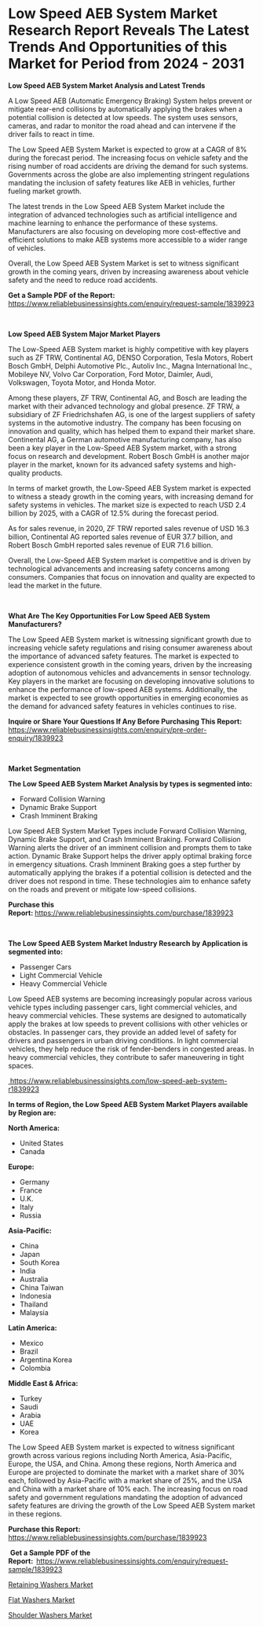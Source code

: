 <p><h1>Low Speed AEB System Market Research Report Reveals The Latest Trends And Opportunities of this Market for Period from 2024 - 2031</h1></p><p><strong>Low Speed AEB System Market Analysis and Latest Trends</strong></p>
<p><p>A Low Speed AEB (Automatic Emergency Braking) System helps prevent or mitigate rear-end collisions by automatically applying the brakes when a potential collision is detected at low speeds. The system uses sensors, cameras, and radar to monitor the road ahead and can intervene if the driver fails to react in time.</p><p>The Low Speed AEB System Market is expected to grow at a CAGR of 8% during the forecast period. The increasing focus on vehicle safety and the rising number of road accidents are driving the demand for such systems. Governments across the globe are also implementing stringent regulations mandating the inclusion of safety features like AEB in vehicles, further fueling market growth.</p><p>The latest trends in the Low Speed AEB System Market include the integration of advanced technologies such as artificial intelligence and machine learning to enhance the performance of these systems. Manufacturers are also focusing on developing more cost-effective and efficient solutions to make AEB systems more accessible to a wider range of vehicles.</p><p>Overall, the Low Speed AEB System Market is set to witness significant growth in the coming years, driven by increasing awareness about vehicle safety and the need to reduce road accidents.</p></p>
<p><strong>Get a Sample PDF of the Report:&nbsp;</strong> <a href="https://www.reliablebusinessinsights.com/enquiry/request-sample/1839923">https://www.reliablebusinessinsights.com/enquiry/request-sample/1839923</a></p>
<p>&nbsp;</p>
<p><strong>Low Speed AEB System Major Market Players</strong></p>
<p><p>The Low-Speed AEB System market is highly competitive with key players such as ZF TRW, Continental AG, DENSO Corporation, Tesla Motors, Robert Bosch GmbH, Delphi Automotive Plc., Autoliv Inc., Magna International Inc., Mobileye NV, Volvo Car Corporation, Ford Motor, Daimler, Audi, Volkswagen, Toyota Motor, and Honda Motor.</p><p>Among these players, ZF TRW, Continental AG, and Bosch are leading the market with their advanced technology and global presence. ZF TRW, a subsidiary of ZF Friedrichshafen AG, is one of the largest suppliers of safety systems in the automotive industry. The company has been focusing on innovation and quality, which has helped them to expand their market share. Continental AG, a German automotive manufacturing company, has also been a key player in the Low-Speed AEB System market, with a strong focus on research and development. Robert Bosch GmbH is another major player in the market, known for its advanced safety systems and high-quality products.</p><p>In terms of market growth, the Low-Speed AEB System market is expected to witness a steady growth in the coming years, with increasing demand for safety systems in vehicles. The market size is expected to reach USD 2.4 billion by 2025, with a CAGR of 12.5% during the forecast period.</p><p>As for sales revenue, in 2020, ZF TRW reported sales revenue of USD 16.3 billion, Continental AG reported sales revenue of EUR 37.7 billion, and Robert Bosch GmbH reported sales revenue of EUR 71.6 billion.</p><p>Overall, the Low-Speed AEB System market is competitive and is driven by technological advancements and increasing safety concerns among consumers. Companies that focus on innovation and quality are expected to lead the market in the future.</p></p>
<p>&nbsp;</p>
<p><strong>What Are The Key Opportunities For Low Speed AEB System Manufacturers?</strong></p>
<p><p>The Low Speed AEB System market is witnessing significant growth due to increasing vehicle safety regulations and rising consumer awareness about the importance of advanced safety features. The market is expected to experience consistent growth in the coming years, driven by the increasing adoption of autonomous vehicles and advancements in sensor technology. Key players in the market are focusing on developing innovative solutions to enhance the performance of low-speed AEB systems. Additionally, the market is expected to see growth opportunities in emerging economies as the demand for advanced safety features in vehicles continues to rise.</p></p>
<p><strong>Inquire or Share Your Questions If Any Before Purchasing This Report:</strong> <a href="https://www.reliablebusinessinsights.com/enquiry/pre-order-enquiry/1839923">https://www.reliablebusinessinsights.com/enquiry/pre-order-enquiry/1839923</a></p>
<p>&nbsp;</p>
<p><strong>Market Segmentation</strong></p>
<p><strong>The Low Speed AEB System Market Analysis by types is segmented into:</strong></p>
<p><ul><li>Forward Collision Warning</li><li>Dynamic Brake Support</li><li>Crash Imminent Braking</li></ul></p>
<p><p>Low Speed AEB System Market Types include Forward Collision Warning, Dynamic Brake Support, and Crash Imminent Braking. Forward Collision Warning alerts the driver of an imminent collision and prompts them to take action. Dynamic Brake Support helps the driver apply optimal braking force in emergency situations. Crash Imminent Braking goes a step further by automatically applying the brakes if a potential collision is detected and the driver does not respond in time. These technologies aim to enhance safety on the roads and prevent or mitigate low-speed collisions.</p></p>
<p><strong>Purchase this Report:&nbsp;</strong><a href="https://www.reliablebusinessinsights.com/purchase/1839923">https://www.reliablebusinessinsights.com/purchase/1839923</a></p>
<p>&nbsp;</p>
<p><strong>The Low Speed AEB System Market Industry Research by Application is segmented into:</strong></p>
<p><ul><li>Passenger Cars</li><li>Light Commercial Vehicle</li><li>Heavy Commercial Vehicle</li></ul></p>
<p><p>Low Speed AEB systems are becoming increasingly popular across various vehicle types including passenger cars, light commercial vehicles, and heavy commercial vehicles. These systems are designed to automatically apply the brakes at low speeds to prevent collisions with other vehicles or obstacles. In passenger cars, they provide an added level of safety for drivers and passengers in urban driving conditions. In light commercial vehicles, they help reduce the risk of fender-benders in congested areas. In heavy commercial vehicles, they contribute to safer maneuvering in tight spaces.</p></p>
<p><a href="https://www.reliablebusinessinsights.com/low-speed-aeb-system-r1839923">&nbsp;https://www.reliablebusinessinsights.com/low-speed-aeb-system-r1839923</a></p>
<p><strong>In terms of Region, the Low Speed AEB System Market Players available by Region are:</strong></p>
<p>
    <p> <strong> North America: </strong>
        <ul>
            <li>United States</li>
            <li>Canada</li>
        </ul>
        </p> 
    <p> <strong> Europe: </strong>
        <ul>
            <li>Germany</li>
            <li>France</li>
            <li>U.K.</li>
            <li>Italy</li>
            <li>Russia</li>
        </ul>
        </p> 
    <p> <strong> Asia-Pacific: </strong>
        <ul>
            <li>China</li>
            <li>Japan</li>
            <li>South Korea</li>
            <li>India</li>
            <li>Australia</li>
            <li>China Taiwan</li>
            <li>Indonesia</li>
            <li>Thailand</li>
            <li>Malaysia</li>
        </ul>
        </p> 
    <p> <strong> Latin America: </strong>
        <ul>
            <li>Mexico</li>
            <li>Brazil</li>
            <li>Argentina Korea</li>
            <li>Colombia</li>
        </ul>
        </p> 
    <p> <strong> Middle East & Africa: </strong>
        <ul>
            <li>Turkey</li>
            <li>Saudi</li>
            <li>Arabia</li>
            <li>UAE</li>
            <li>Korea</li>
        </ul>
    </p>
    </p>
<p><p>The Low Speed AEB System market is expected to witness significant growth across various regions including North America, Asia-Pacific, Europe, the USA, and China. Among these regions, North America and Europe are projected to dominate the market with a market share of 30% each, followed by Asia-Pacific with a market share of 25%, and the USA and China with a market share of 10% each. The increasing focus on road safety and government regulations mandating the adoption of advanced safety features are driving the growth of the Low Speed AEB System market in these regions.</p></p>
<p><strong>Purchase this Report: </strong><a href="https://www.reliablebusinessinsights.com/purchase/1839923">https://www.reliablebusinessinsights.com/purchase/1839923</a></p>
<p>&nbsp;<strong>Get a Sample PDF of the Report:&nbsp;&nbsp;</strong><a href="https://www.reliablebusinessinsights.com/enquiry/request-sample/1839923">https://www.reliablebusinessinsights.com/enquiry/request-sample/1839923</a></p>
<p><strong></strong></p>
<p><p><a href="https://github.com/dylanObrien626/Market-Research-Report-List-1/blob/main/retaining-washers-market.md">Retaining Washers Market</a></p><p><a href="https://github.com/MaryamSipes/Market-Research-Report-List-1/blob/main/flat-washers-market.md">Flat Washers Market</a></p><p><a href="https://github.com/qndifksd5/Market-Research-Report-List-1/blob/main/shoulder-washers-market.md">Shoulder Washers Market</a></p></p>